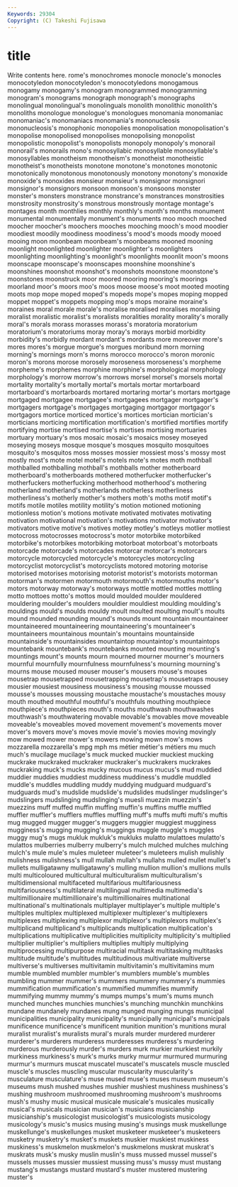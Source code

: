 ```yaml
---
Keywords: 29304 
Copyright: (C) Takeshi Fujisawa
---
```


# title

Write contents here.
rome's monochromes monocle monocle's monocles monocotyledon monocotyledon's monocotyledons monogamous
monogamy monogamy's monogram monogrammed monogramming monogram's monograms monograph monograph's monographs
monolingual monolingual's monolinguals monolith monolithic monolith's monoliths monologue monologue's monologues
monomania monomaniac monomaniac's monomaniacs monomania's mononucleosis mononucleosis's monophonic monopolies monopolisation
monopolisation's monopolise monopolised monopolises monopolising monopolist monopolistic monopolist's monopolists monopoly
monopoly's monorail monorail's monorails mono's monosyllabic monosyllable monosyllable's monosyllables monotheism
monotheism's monotheist monotheistic monotheist's monotheists monotone monotone's monotones monotonic monotonically
monotonous monotonously monotony monotony's monoxide monoxide's monoxides monsieur monsieur's monsignor
monsignori monsignor's monsignors monsoon monsoon's monsoons monster monster's monsters monstrance
monstrance's monstrances monstrosities monstrosity monstrosity's monstrous monstrously montage montage's montages
month monthlies monthly monthly's month's months monument monumental monumentally monument's
monuments moo mooch mooched moocher moocher's moochers mooches mooching mooch's
mood moodier moodiest moodily moodiness moodiness's mood's moods moody mooed
mooing moon moonbeam moonbeam's moonbeams mooned mooning moonlight moonlighted moonlighter
moonlighter's moonlighters moonlighting moonlighting's moonlight's moonlights moonlit moon's moons moonscape
moonscape's moonscapes moonshine moonshine's moonshines moonshot moonshot's moonshots moonstone moonstone's
moonstones moonstruck moor moored mooring mooring's moorings moorland moor's moors
moo's moos moose moose's moot mooted mooting moots mop mope
moped moped's mopeds mope's mopes moping mopped moppet moppet's moppets
mopping mop's mops moraine moraine's moraines moral morale morale's moralise
moralised moralises moralising moralist moralistic moralist's moralists moralities morality morality's
morally moral's morals morass morasses morass's moratoria moratorium moratorium's moratoriums
moray moray's morays morbid morbidity morbidity's morbidly mordant mordant's mordants
more moreover more's mores mores's morgue morgue's morgues moribund morn
morning morning's mornings morn's morns morocco morocco's moron moronic moron's
morons morose morosely moroseness moroseness's morpheme morpheme's morphemes morphine morphine's
morphological morphology morphology's morrow morrow's morrows morsel morsel's morsels mortal
mortality mortality's mortally mortal's mortals mortar mortarboard mortarboard's mortarboards mortared
mortaring mortar's mortars mortgage mortgaged mortgagee mortgagee's mortgagees mortgager mortgager's
mortgagers mortgage's mortgages mortgaging mortgagor mortgagor's mortgagors mortice morticed mortice's
mortices mortician mortician's morticians morticing mortification mortification's mortified mortifies mortify
mortifying mortise mortised mortise's mortises mortising mortuaries mortuary mortuary's mos
mosaic mosaic's mosaics mosey moseyed moseying moseys mosque mosque's mosques
mosquito mosquitoes mosquito's mosquitos moss mosses mossier mossiest moss's mossy
most mostly most's mote motel motel's motels mote's motes moth
mothball mothballed mothballing mothball's mothballs mother motherboard motherboard's motherboards mothered
motherfucker motherfucker's motherfuckers motherfucking motherhood motherhood's mothering motherland motherland's motherlands
motherless motherliness motherliness's motherly mother's mothers moth's moths motif motif's
motifs motile motiles motility motility's motion motioned motioning motionless motion's
motions motivate motivated motivates motivating motivation motivational motivation's motivations motivator
motivator's motivators motive motive's motives motley motley's motleys motlier motliest
motocross motocrosses motocross's motor motorbike motorbiked motorbike's motorbikes motorbiking motorboat
motorboat's motorboats motorcade motorcade's motorcades motorcar motorcar's motorcars motorcycle motorcycled
motorcycle's motorcycles motorcycling motorcyclist motorcyclist's motorcyclists motored motoring motorise motorised
motorises motorising motorist motorist's motorists motorman motorman's motormen motormouth motormouth's
motormouths motor's motors motorway motorway's motorways mottle mottled mottles mottling
motto mottoes motto's mottos mould moulded moulder mouldered mouldering moulder's
moulders mouldier mouldiest moulding moulding's mouldings mould's moulds mouldy moult
moulted moulting moult's moults mound mounded mounding mound's mounds mount
mountain mountaineer mountaineered mountaineering mountaineering's mountaineer's mountaineers mountainous mountain's mountains
mountainside mountainside's mountainsides mountaintop mountaintop's mountaintops mountebank mountebank's mountebanks mounted
mounting mounting's mountings mount's mounts mourn mourned mourner mourner's mourners
mournful mournfully mournfulness mournfulness's mourning mourning's mourns mouse moused mouser
mouser's mousers mouse's mouses mousetrap mousetrapped mousetrapping mousetrap's mousetraps mousey
mousier mousiest mousiness mousiness's mousing mousse moussed mousse's mousses moussing
moustache moustache's moustaches mousy mouth mouthed mouthful mouthful's mouthfuls mouthing
mouthpiece mouthpiece's mouthpieces mouth's mouths mouthwash mouthwashes mouthwash's mouthwatering movable
movable's movables move moveable moveable's moveables moved movement movement's movements
mover mover's movers move's moves movie movie's movies moving movingly
mow mowed mower mower's mowers mowing mown mow's mows mozzarella
mozzarella's mpg mph ms métier métier's métiers mu much much's
mucilage mucilage's muck mucked muckier muckiest mucking muckrake muckraked muckraker
muckraker's muckrakers muckrakes muckraking muck's mucks mucky mucous mucus mucus's
mud muddied muddier muddies muddiest muddiness muddiness's muddle muddled muddle's
muddles muddling muddy muddying mudguard mudguard's mudguards mud's mudslide mudslide's
mudslides mudslinger mudslinger's mudslingers mudslinging mudslinging's muesli muezzin muezzin's muezzins
muff muffed muffin muffing muffin's muffins muffle muffled muffler muffler's
mufflers muffles muffling muff's muffs mufti mufti's muftis mug mugged
mugger mugger's muggers muggier muggiest mugginess mugginess's mugging mugging's muggings
muggle muggle's muggles muggy mug's mugs mukluk mukluk's mukluks mulatto
mulattoes mulatto's mulattos mulberries mulberry mulberry's mulch mulched mulches mulching
mulch's mule mule's mules muleteer muleteer's muleteers mulish mulishly mulishness
mulishness's mull mullah mullah's mullahs mulled mullet mullet's mullets mulligatawny
mulligatawny's mulling mullion mullion's mullions mulls multi multicoloured multicultural multiculturalism
multiculturalism's multidimensional multifaceted multifarious multifariousness multifariousness's multilateral multilingual multimedia multimedia's
multimillionaire multimillionaire's multimillionaires multinational multinational's multinationals multiplayer multiplayer's multiple multiple's
multiples multiplex multiplexed multiplexer multiplexer's multiplexers multiplexes multiplexing multiplexor multiplexor's
multiplexors multiplex's multiplicand multiplicand's multiplicands multiplication multiplication's multiplications multiplicative multiplicities
multiplicity multiplicity's multiplied multiplier multiplier's multipliers multiplies multiply multiplying multiprocessing
multipurpose multiracial multitask multitasking multitasks multitude multitude's multitudes multitudinous multivariate
multiverse multiverse's multiverses multivitamin multivitamin's multivitamins mum mumble mumbled mumbler
mumbler's mumblers mumble's mumbles mumbling mummer mummer's mummers mummery mummery's
mummies mummification mummification's mummified mummifies mummify mummifying mummy mummy's mumps
mumps's mum's mums munch munched munches munchies munchies's munching munchkin
munchkins mundane mundanely mundanes mung munged munging mungs municipal municipalities
municipality municipality's municipally municipal's municipals munificence munificence's munificent munition munition's
munitions mural muralist muralist's muralists mural's murals murder murdered murderer
murderer's murderers murderess murderesses murderess's murdering murderous murderously murder's murders
murk murkier murkiest murkily murkiness murkiness's murk's murks murky murmur
murmured murmuring murmur's murmurs muscat muscatel muscatel's muscatels muscle muscled
muscle's muscles muscling muscular muscularity muscularity's musculature musculature's muse mused
muse's muses museum museum's museums mush mushed mushes mushier mushiest
mushiness mushiness's mushing mushroom mushroomed mushrooming mushroom's mushrooms mush's mushy
music musical musicale musicale's musicales musically musical's musicals musician musician's
musicians musicianship musicianship's musicologist musicologist's musicologists musicology musicology's music's musics
musing musing's musings musk muskellunge muskellunge's muskellunges musket musketeer musketeer's
musketeers musketry musketry's musket's muskets muskier muskiest muskiness muskiness's muskmelon
muskmelon's muskmelons muskrat muskrat's muskrats musk's musky muslin muslin's muss
mussed mussel mussel's mussels musses mussier mussiest mussing muss's mussy
must mustang mustang's mustangs mustard mustard's muster mustered mustering muster's
